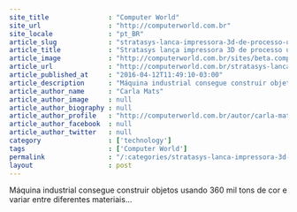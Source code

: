 ```yaml
---
site_title               : "Computer World"
site_url                 : "http://computerworld.com.br"
site_locale              : "pt_BR"
article_slug             : "stratasys-lanca-impressora-3d-de-processo-unico-para-produtos-complexos"
article_title            : "Stratasys lança impressora 3D de processo único para produtos complexos"
article_image            : "http://computerworld.com.br/sites/beta.computerworld.com.br/files/news_articles/impressao_3d_1.jpg"
article_url              : "http://computerworld.com.br/stratasys-lanca-impressora-3d-de-processo-unico-para-produtos-complexos"
article_published_at     : "2016-04-12T11:49:10-03:00"
article_description      : "Máquina industrial consegue construir objetos usando 360 mil tons de cor e variar entre diferentes materiais..."
article_author_name      : "Carla Mats"
article_author_image     : null
article_author_biography : null
article_author_profile   : "http://computerworld.com.br/autor/carla-matsu"
article_author_facebook  : null
article_author_twitter   : null
category                 : ['technology']
tags                     : ['Computer World']
permalink                : "/:categories/stratasys-lanca-impressora-3d-de-processo-unico-para-produtos-complexos/"
layout                   : post
---
```


Máquina industrial consegue construir objetos usando 360 mil tons de cor e variar entre diferentes materiais...
